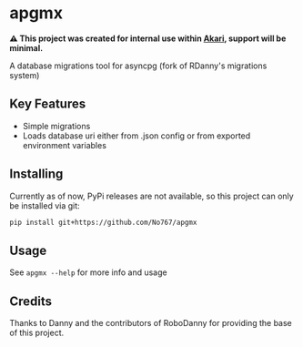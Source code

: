 # apgmx

**⚠️ This project was created for internal use within [Akari](https://github.com/No767/Akari), support will be minimal.**

A database migrations tool for asyncpg (fork of RDanny's migrations system)

## Key Features

- Simple migrations 
- Loads database uri either from .json config or from exported environment variables

## Installing

Currently as of now, PyPi releases are not available, so this project can only be installed via git: 

```bash
pip install git+https://github.com/No767/apgmx
```

## Usage

See `apgmx --help` for more info and usage

## Credits

Thanks to Danny and the contributors of RoboDanny for providing the base of this project.